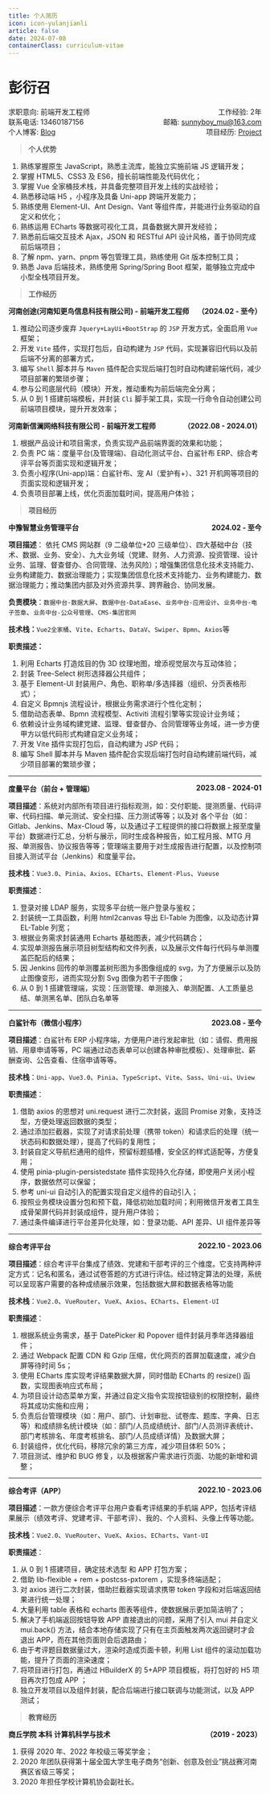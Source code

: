 ```yaml
---
title: 个人简历
icon: icon-yulanjianli
article: false
date: 2024-07-08
containerClass: curriculum-vitae
---
```


# 彭衍召

<div style="display: flex; justify-content: space-between;">
    <span>求职意向: 前端开发工程师</span>
    <span>工作经验: 2年</span>
</div>

<div style="display: flex; justify-content: space-between;">
    <span>联系电话: 13460187156</span>
    <span>
        邮箱: 
        <a href="mailto:sunnyboy_mu@163.com">sunnyboy_mu@163.com</a>
    </span>
</div>

<div style="display: flex; justify-content: space-between;">
    <span>个人博客:  <a target="_blank" href="https://blog.mu00.cn/">Blog</a></span>
    <span>项目经历:  <a target="_blank" href="https://blog.mu00.cn/about/work-experience.html">Project</a></span>
</div>

> **个人优势**

1. 熟练掌握原生 JavaScript，熟悉主流库，能独立实施前端 JS 逻辑开发；
2. 掌握 HTML5、CSS3 及 ES6，擅长前端性能及代码优化；
3. 掌握 Vue 全家桶技术栈，并具备完整项目开发上线的实战经验；
4. 熟悉移动端 H5 ，小程序及具备 Uni-app 跨端开发能力；
5. 熟练使用 Element-UI、Ant Design、Vant 等组件库，并能进行业务驱动的自定义和优化；
6. 熟练运用 ECharts 等数据可视化工具，具备数据大屏开发经验；
7. 熟悉前后端交互技术 Ajax，JSON 和 RESTful API 设计风格，善于协同完成前后端项目；
8. 了解 npm、yarn、pnpm 等包管理工具，熟练使用 Git 版本控制工具；
9. 熟悉 Java 后端技术，熟练使用 Spring/Spring Boot 框架，能够独立完成中小型全栈项目开发。

> **工作经历**

<div style="display: flex; justify-content: space-between;">
    <b>河南创途(河南知更鸟信息科技有限公司) - 前端开发工程师</b>
    <b>（2024.02 - 至今）</b>
</div>

1. 推动公司逐步废弃 `Jquery+LayUi+BootStrap` 的 `JSP` 开发方式，全面启用 `Vue` 框架；
2. 开发 `Vite` 插件，实现打包后，自动构建为 `JSP` 代码，实现兼容旧代码以及前后端不分离的部署方式，
3. 编写 `Shell` 脚本并与 `Maven` 插件配合实现后端打包时自动构建前端代码，减少项目部署的繁琐步骤；
4. 参与公司底层代码（模块）开发，推动重构为前后端完全分离；
5. 从 0 到 1 搭建前端模板，并封装 `Cli` 脚手架工具，实现一行命令自动创建公司前端项目模块，提升开发效率；

<div style="display: flex; justify-content: space-between;">
    <b>河南新信澜网络科技有限公司 - 前端开发工程师</b>
    <b>（2022.08 - 2024.01）</b>
</div>

1. 根据产品设计和项目需求，负责实现产品前端界面的效果和功能；
2. 负责 PC 端：度量平台(及管理端)、自动化测试平台、白鲨针布 ERP、综合考评平台等页面实现和逻辑开发；
3. 负责小程序(Uni-app)端：白鲨针布、宠 AI（爱护有+）、321 开机网等项目的页面实现和逻辑开发；
4. 负责项目部署上线，优化页面加载时间，提高用户体验；

> **项目经历**

<div style="display: flex; justify-content: space-between;">
    <b>中豫智慧业务管理平台</b>
    <b>2024.02 - 至今</b>
</div>

**项目描述**： 依托 CMS 网站群（9 二级单位+20 三级单位）、四大基础中台（技术、数据、业务、安全）、九大业务域（党建、财务、人力资源、投资管理、设计业务、监理、督查督办、合同管理、法务风险）；增强集团信息化技术支持能力、业务构建能力、数据治理能力；实现集团信息化技术支持能力、业务构建能力、数据治理能力；推动集团内部及对外资源共享、跨界融合、协同发展。

**负责模块**：`数据中台-数据大屏`、`数据中台-DataEase`、`业务中台-应用设计`、`业务中台-电子签章`、`业务中台-公众号管理`、`CMS-集团官网`

**技术栈：**`Vue2全家桶`、`Vite`、`Echarts`、`DataV`、`Swiper`、`Bpmn`、`Axios`等

**职责描述：**

1. 利用 Echarts 打造炫目的伪 3D 纹理地图，增添视觉层次与互动体验；
2. 封装 Tree-Select 树形选择器公共组件；
3. 基于 Element-UI 封装用户、角色、职称单/多选择器（组织、分页表格形式）；
4. 自定义 Bpmnjs 流程设计，根据业务需求进行个性化定制；
5. 借助动态表单、Bpmn 流程模型、Activiti 流程引擎等实现设计业务域；
6. 依赖设计业务域构建党建、监理、督查督办、合同管理等业务域，进一步方便甲方以低代码形式构建自定义业务域；
7. 开发 Vite 插件实现打包后，自动构建为 JSP 代码；
8. 编写 Shell 脚本并与 Maven 插件配合实现后端打包时自动构建前端代码，减少项目部署的繁琐步骤；

---

<div style="display: flex; justify-content: space-between;">
    <b>度量平台（前台 + 管理端）</b>
    <b>2023.08 - 2024-01</b>
</div>

**项目描述**：系统对内部所有项目进行指标观测，如：交付职能、提测质量、代码评审、代码扫描、单元测试、安全扫描、压力测试等等；以及对 各个平台（如：Gitlab、Jenkins、Max-Cloud 等，以及通过子工程提供的接口将数据上报至度量平台）数据进行汇总，分析与展示，同时生成各种报告，如工程月报、MTG 月报、单测报告、协议报告等等；管理端主要用于对生成报告进行配置，以及控制项目接入测试平台（Jenkins）和度量平台。

**技术栈**：`Vue3.0`、`Pinia`、`Axios`、`ECharts`、`Element-Plus`、`Vueuse`

**职责描述**：

1. 登录对接 LDAP 服务，实现多平台统一账户登录与鉴权；
2. 封装统一工具函数，利用 html2canvas 导出 El-Table 为图像，以及动态计算 EL-Table 列宽；
3. 根据业务需求封装通用 Echarts 基础图表，减少代码耦合；
4. 实现单测报告展示项目树型结构和文件列表，以及展示文件每行代码与单测覆盖匹配后的结果；
5. 因 Jenkins 回传的单测覆盖树形图为多图像组成的 svg，为了方便展示以及防止图像变形，进而实现分割 Svg 图像为若干子图像；
6. 从 0 到 1 搭建管理端，实现：压测管理、单测接入、单测配置、人工质量总结、单测黑名单、团队白名单等

---

<div style="display: flex; justify-content: space-between;">
    <b>白鲨针布（微信小程序）</b>
    <b>2023.08 - 至今</b>
</div>

**项目描述**：白鲨针布 ERP 小程序端，方便用户进行发起审批（如：请假、费用报销、用章申请等等，PC 端通过动态表单可以创建各种审批模板）、处理审批、薪酬查询、公告查看、住宿申请等等。

**技术栈**：`Uni-app`、`Vue3.0`、`Pinia`、`TypeScript`、`Vite`、`Sass`、`Uni-ui`、`Uview`

**职责描述**：

1.  借助 axios 的思想对 uni.request 进行二次封装，返回 Promise 对象，支持泛型，方便处理返回数据的类型；
2.  通过添加拦截器，实现了对请求前处理（携带 token）和请求后的处理（统一状态码和数据处理），提高了代码的复用性；
3.  封装自定义导航栏通用的组件，预留标题插槽，安全区的样式适配等，方便复用；
4.  使用 pinia-plugin-persistedstate 插件实现持久化存储，即使用户关闭小程序，数据依然可以保留；
5.  参考 uni-ui 自动引入的配置实现自定义组件的自动引入；
6.  按照业务模块设置分包和预下载，降低初始加载时间；利用微信开发者工具生成骨架屏代码并封装成组件，提升用户体验；
7.  通过条件编译进行平台差异化处理，如：登录功能、API 差异、UI 组件差异等

---

<div style="display: flex; justify-content: space-between;">
    <b>综合考评平台</b>
    <b>2022.10 - 2023.06</b>
</div>

**项目描述**：综合考评平台集成了绩效、党建和干部考评的三个维度。它支持两种评定方式：记名和匿名，通过试卷答题的方式进行评估。经过特定算法的处理，系统可以呈现客户需要的各种成绩展示效果，包括数据大屏和数据表格等功能

**技术栈**：`Vue2.0`、`VueRouter`、`VueX`、`Axios`、`ECharts`、`Element-UI`

**职责描述**：

1.  根据系统业务需求，基于 DatePicker 和 Popover 组件封装月季年选择器组件；
2.  通过 Webpack 配置 CDN 和 Gzip 压缩，优化网页的首屏加载速度，减少白屏等待时间 5s；
3.  使用 ECharts 库实现考评结果数据大屏，同时借助 ECharts 的 resize() 函数，实现图表响应式布局；
4.  为项目设计动态菜单方案，并通过自定义指令实现按钮级别的权限控制，最终将其成功实施和应用；
5.  负责后台管理模块（如：用户、部门、计划审批、试卷库、题库、字典、日志等）和成绩排名统计模块（如：部门/人员成绩统计、部门/人员测评表统计、部门考核排名、年度考核排名、部门/人员成绩详情）及数据大屏；
6.  封装组件，优化代码，移除冗余的第三方库，减少项目体积 50%；
7.  项目测试、维护和 BUG 修复，以及根据客户需求进行页面、功能的新增和调整；

---

<div style="display: flex; justify-content: space-between;">
    <b>综合考评（APP）</b>
    <b>2022.10 - 2023.06</b>
</div>

**项目描述**：一款方便综合考评平台用户查看考评结果的手机端 APP，包括考评结果展示（绩效考评、党建考评、干部考评）、我的、个人资料、头像上传等功能。

**技术栈**：`Vue2.0`、`VueRouter`、`VueX`、`Axios`、`ECharts`、`Vant-UI`

**职责描述**：

1. 从 0 到 1 搭建项目，确定技术选型 和 APP 打包方案；
2. 借助 lib-flexible + rem + postcss-pxtorem ，实现多终端适配；
3. 对 axios 进行二次封装，借助拦截器实现请求携带 token 字段和对后端返回结果进行统一处理；
4. 大量利用 table 表格和 echarts 图表等组件，使数据展示更加简洁明了；
5. 解决了手机端返回按钮导致 APP 直接退出的问题，采用了引入 mui 并自定义 mui.back() 方法，结合本地存储实现了只有在主页面触发两次返回键时才会退出 APP，而在其他页面则会后退路由；
6. 由于考评题目数据量过大，渲染时造成页面卡顿，利用 List 组件的滚动加载功能，提升了页面的渲染速度；
7. 将项目进行打包，再通过 HBuilderX 的 5+APP 项目模板，将打包好的 H5 项目再次打包成 APP ；
8. 独立开发项目以及组件封装，配合后端进行接口联调与功能测试，以及 APP 测试；

> **教育经历**

<div style="display: flex; justify-content: space-between;">
    <b>商丘学院 本科 计算机科学与技术</b>
    <b>（2019 - 2023）</b>
</div>

1. 获得 2020 年、2022 年校级三等奖学金；
2. 2020 年团队获得第十届全国大学生电子商务“创新、创意及创业”挑战赛河南赛区省级三等奖；
3. 2020 年担任学校计算机协会副社长。
